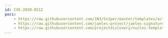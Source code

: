 ```yaml
---
id: CVE-2020-8512
pocs:
    - https://raw.githubusercontent.com/1N3/Sn1per/master/templates/active/CVE-2020-8512_-_IceWarp_WebMail_XSS.sh
    - https://raw.githubusercontent.com/jaeles-project/jaeles-signatures/master/cves/icewarp-webmail-xss-cve-2020-8512.yaml
    - https://raw.githubusercontent.com/projectdiscovery/nuclei-templates/master/cves/CVE-2020-8512.yaml
---
```


